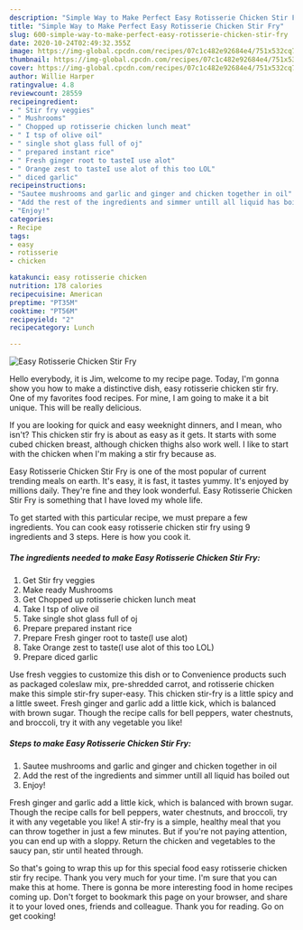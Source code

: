 ```yaml
---
description: "Simple Way to Make Perfect Easy Rotisserie Chicken Stir Fry"
title: "Simple Way to Make Perfect Easy Rotisserie Chicken Stir Fry"
slug: 600-simple-way-to-make-perfect-easy-rotisserie-chicken-stir-fry
date: 2020-10-24T02:49:32.355Z
image: https://img-global.cpcdn.com/recipes/07c1c482e92684e4/751x532cq70/easy-rotisserie-chicken-stir-fry-recipe-main-photo.jpg
thumbnail: https://img-global.cpcdn.com/recipes/07c1c482e92684e4/751x532cq70/easy-rotisserie-chicken-stir-fry-recipe-main-photo.jpg
cover: https://img-global.cpcdn.com/recipes/07c1c482e92684e4/751x532cq70/easy-rotisserie-chicken-stir-fry-recipe-main-photo.jpg
author: Willie Harper
ratingvalue: 4.8
reviewcount: 28559
recipeingredient:
- " Stir fry veggies"
- " Mushrooms"
- " Chopped up rotisserie chicken lunch meat"
- " I tsp of olive oil"
- " single shot glass full of oj"
- " prepared instant rice"
- " Fresh ginger root to tasteI use alot"
- " Orange zest to tasteI use alot of this too LOL"
- " diced garlic"
recipeinstructions:
- "Sautee mushrooms and garlic and ginger and chicken together in oil"
- "Add the rest of the ingredients and simmer untill all liquid has boiled out"
- "Enjoy!"
categories:
- Recipe
tags:
- easy
- rotisserie
- chicken

katakunci: easy rotisserie chicken 
nutrition: 178 calories
recipecuisine: American
preptime: "PT35M"
cooktime: "PT56M"
recipeyield: "2"
recipecategory: Lunch

---
```



![Easy Rotisserie Chicken Stir Fry](https://img-global.cpcdn.com/recipes/07c1c482e92684e4/751x532cq70/easy-rotisserie-chicken-stir-fry-recipe-main-photo.jpg)

Hello everybody, it is Jim, welcome to my recipe page. Today, I'm gonna show you how to make a distinctive dish, easy rotisserie chicken stir fry. One of my favorites food recipes. For mine, I am going to make it a bit unique. This will be really delicious.

If you are looking for quick and easy weeknight dinners, and I mean, who isn&#39;t? This chicken stir fry is about as easy as it gets. It starts with some cubed chicken breast, although chicken thighs also work well. I like to start with the chicken when I&#39;m making a stir fry because as.

Easy Rotisserie Chicken Stir Fry is one of the most popular of current trending meals on earth. It's easy, it is fast, it tastes yummy. It's enjoyed by millions daily. They're fine and they look wonderful. Easy Rotisserie Chicken Stir Fry is something that I have loved my whole life.


To get started with this particular recipe, we must prepare a few ingredients. You can cook easy rotisserie chicken stir fry using 9 ingredients and 3 steps. Here is how you cook it.

<!--inarticleads1-->

##### The ingredients needed to make Easy Rotisserie Chicken Stir Fry:

1. Get  Stir fry veggies
1. Make ready  Mushrooms
1. Get  Chopped up rotisserie chicken lunch meat
1. Take  I tsp of olive oil
1. Take  single shot glass full of oj
1. Prepare  prepared instant rice
1. Prepare  Fresh ginger root to taste(I use alot)
1. Take  Orange zest to taste(I use alot of this too LOL)
1. Prepare  diced garlic


Use fresh veggies to customize this dish or to Convenience products such as packaged coleslaw mix, pre-shredded carrot, and rotisserie chicken make this simple stir-fry super-easy. This chicken stir-fry is a little spicy and a little sweet. Fresh ginger and garlic add a little kick, which is balanced with brown sugar. Though the recipe calls for bell peppers, water chestnuts, and broccoli, try it with any vegetable you like! 

<!--inarticleads2-->

##### Steps to make Easy Rotisserie Chicken Stir Fry:

1. Sautee mushrooms and garlic and ginger and chicken together in oil
1. Add the rest of the ingredients and simmer untill all liquid has boiled out
1. Enjoy!


Fresh ginger and garlic add a little kick, which is balanced with brown sugar. Though the recipe calls for bell peppers, water chestnuts, and broccoli, try it with any vegetable you like! A stir-fry is a simple, healthy meal that you can throw together in just a few minutes. But if you&#39;re not paying attention, you can end up with a sloppy. Return the chicken and vegetables to the saucy pan, stir until heated through. 

So that's going to wrap this up for this special food easy rotisserie chicken stir fry recipe. Thank you very much for your time. I'm sure that you can make this at home. There is gonna be more interesting food in home recipes coming up. Don't forget to bookmark this page on your browser, and share it to your loved ones, friends and colleague. Thank you for reading. Go on get cooking!
